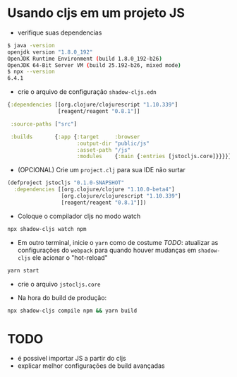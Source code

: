 # Usando cljs em um projeto JS

- verifique suas dependencias
```bash
$ java -version
openjdk version "1.8.0_192"
OpenJDK Runtime Environment (build 1.8.0_192-b26)
OpenJDK 64-Bit Server VM (build 25.192-b26, mixed mode)
$ npx --version
6.4.1
```

- crie o arquivo de configuração `shadow-cljs.edn`

```clojure
{:dependencies [[org.clojure/clojurescript "1.10.339"]
                [reagent/reagent "0.8.1"]]

 :source-paths ["src"]

 :builds       {:app {:target     :browser
                      :output-dir "public/js"
                      :asset-path "/js"
                      :modules    {:main {:entries [jstocljs.core]}}}}}
```

- (OPCIONAL) Crie um `project.clj` para sua IDE não surtar

```clojure
(defproject jstocljs "0.1.0-SNAPSHOT"
  :dependencies [[org.clojure/clojure "1.10.0-beta4"]
                 [org.clojure/clojurescript "1.10.339"]
                 [reagent/reagent "0.8.1"]])

```

- Coloque o compilador cljs no modo watch

```bash
npx shadow-cljs watch npm
```

- Em outro terminal, inicie o `yarn` como de costume
*TODO*: atualizar as configurações do `webpack` para quando houver
mudanças em `shadow-cljs` ele acionar o "hot-reload"
```bash
yarn start
```

- crie o arquivo `jstocljs.core`

- Na hora do build de produção:
```bash
npx shadow-cljs compile npm && yarn build
```

# TODO
- é possivel importar JS a partir do cljs
- explicar melhor configurações de build avançadas
